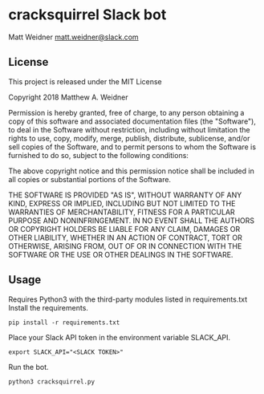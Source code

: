 # cracksquirrel Slack bot

Matt Weidner <matt.weidner@slack.com>

## License

This project is released under the MIT License

Copyright 2018 Matthew A. Weidner

Permission is hereby granted, free of charge, to any person obtaining a copy of this software and associated documentation files (the "Software"), to deal in the Software without restriction, including without limitation the rights to use, copy, modify, merge, publish, distribute, sublicense, and/or sell copies of the Software, and to permit persons to whom the Software is furnished to do so, subject to the following conditions:

The above copyright notice and this permission notice shall be included in all copies or substantial portions of the Software.

THE SOFTWARE IS PROVIDED "AS IS", WITHOUT WARRANTY OF ANY KIND, EXPRESS OR IMPLIED, INCLUDING BUT NOT LIMITED TO THE WARRANTIES OF MERCHANTABILITY, FITNESS FOR A PARTICULAR PURPOSE AND NONINFRINGEMENT. IN NO EVENT SHALL THE AUTHORS OR COPYRIGHT HOLDERS BE LIABLE FOR ANY CLAIM, DAMAGES OR OTHER LIABILITY, WHETHER IN AN ACTION OF CONTRACT, TORT OR OTHERWISE, ARISING FROM, OUT OF OR IN CONNECTION WITH THE SOFTWARE OR THE USE OR OTHER DEALINGS IN THE SOFTWARE.

## Usage

Requires Python3 with the third-party modules listed in requirements.txt
Install the requirements.
```
pip install -r requirements.txt
```
Place your Slack API token in the environment variable SLACK_API.
```
export SLACK_API="<SLACK TOKEN>"
```
Run the bot.
```
python3 cracksquirrel.py
```
